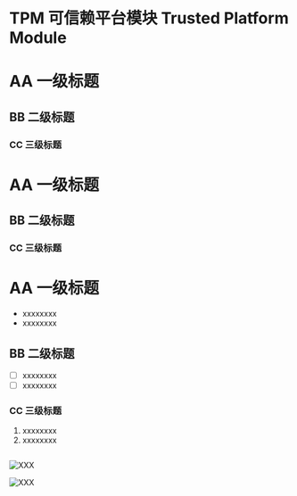 # TPM 可信赖平台模块 Trusted Platform Module



# AA 一级标题

## BB 二级标题

### CC 三级标题



# AA 一级标题

## BB 二级标题

### CC 三级标题



# AA 一级标题

- xxxxxxxx
- xxxxxxxx

## BB 二级标题

- [ ] xxxxxxxx
- [ ] xxxxxxxx

### CC 三级标题

1. xxxxxxxx
2. xxxxxxxx



```bash

```



![XXX](figures/XXX.drawio.png)

![XXX](figures/XXX.jpg)



